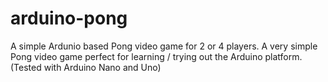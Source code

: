 # arduino-pong
A simple Ardunio based Pong video game for 2 or 4 players.
A very simple Pong video game perfect for learning / trying out the Arduino platform.
(Tested with Arduino Nano and Uno)